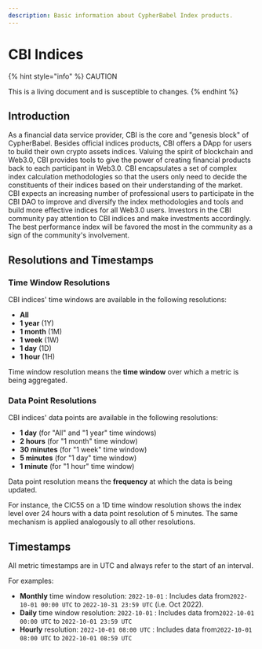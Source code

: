 ```yaml
---
description: Basic information about CypherBabel Index products.
---
```


# CBI Indices

{% hint style="info" %}
CAUTION

This is a living document and is susceptible to changes.
{% endhint %}

## Introduction

As a financial data service provider, CBI is the core and "genesis block" of CypherBabel. Besides official indices products, CBI offers a DApp for users to build their own crypto assets indices. Valuing the spirit of blockchain and Web3.0, CBI provides tools to give the power of creating financial products back to each participant in Web3.0. CBI encapsulates a set of complex index calculation methodologies so that the users only need to decide the constituents of their indices based on their understanding of the market. CBI expects an increasing number of professional users to participate in the CBI DAO to improve and diversify the index methodologies and tools and build more effective indices for all Web3.0 users. Investors in the CBI community pay attention to CBI indices and make investments accordingly. The best performance index will be favored the most in the community as a sign of the community's involvement.

## Resolutions and Timestamps

### Time Window Resolutions

CBI indices' time windows are available in the following resolutions:

* **All**
* **1 year** (1Y)
* **1 month** (1M)
* **1 week** (1W)
* **1 day** (1D)
* **1 hour** (1H)

Time window resolution means the **time window** over which a metric is being aggregated.

### Data Point Resolutions

CBI indices' data points are available in the following resolutions:

* **1 day** (for "All" and "1 year" time windows)
* **2 hours** (for "1 month" time window)
* **30 minutes** (for "1 week" time window)
* **5 minutes** (for "1 day" time window)
* **1 minute** (for "1 hour" time window)

Data point resolution means the **frequency** at which the data is being updated.

For instance, the CIC55 on a 1D time window resolution shows the index level over 24 hours with a data point resolution of 5 minutes. The same mechanism is applied analogously to all other resolutions.

## Timestamps

All metric timestamps are in UTC and always refer to the start of an interval.

For examples:

* **Monthly** time window resolution: `2022-10-01` : Includes data from`2022-10-01 00:00 UTC` to `2022-10-31 23:59 UTC` (i.e. Oct 2022).
* **Daily** time window resolution: `2022-10-01` : Includes data from`2022-10-01 00:00 UTC` to `2022-10-01 23:59 UTC`
* **Hourly** resolution: `2022-10-01 08:00 UTC` : Includes data from`2022-10-01 08:00 UTC` to `2022-10-01 08:59 UTC`
